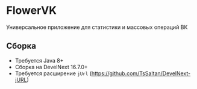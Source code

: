 # FlowerVK
Универсальное приложение для статистики и массовых операций ВК

## Сборка
* Требуется Java 8+
* Сборка на DevelNext 16.7.0+
* Требуется расширение `jUrl` (https://github.com/TsSaltan/DevelNext-jURL)
